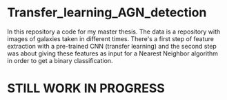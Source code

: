 # Transfer_learning_AGN_detection
In this repository a code for my master thesis. The data is a repository with images of galaxies taken in different times. There's a first step of feature extraction with a pre-trained CNN (transfer learning)  and the second step was about giving these features as input for a Nearest Neighbor algorithm in order to get a binary classification.

# STILL WORK IN PROGRESS

